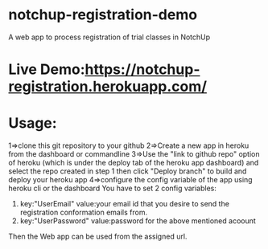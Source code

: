 # notchup-registration-demo
A web app to process registration of trial classes in NotchUp
# Live Demo:https://notchup-registration.herokuapp.com/

# Usage: 
1=>clone this git repository to your github
2=>Create a new app in heroku from the dashboard or commandline
3=>Use the "link to github repo" option of heroku (which is under the deploy tab of the heroku app dashboard) and select the repo created in step 1 then click "Deploy branch" to build and deploy your heroku app 
4=>configure the config variable of the app using heroku cli or the dashboard
You have to set 2 config variables:
1)  key:"UserEmail"
    value:your email id that you desire to send the registration conformation emails from.
2)  key:"UserPassword"
    value:password for the above mentioned acoount

Then the Web app can be used from the assigned url.


